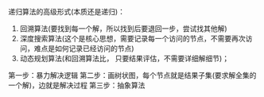 递归算法的高级形式(本质还是递归)：
1. 回溯算法(要找到每一个解，所以找到后要退回一步，尝试找其他解)
2. 深度搜索算法(这个是核心思想，需要记录每一个访问的节点，不需要再次访问，难点是如何记录已经访问的节点)
3. 动态规划算法(和回溯算法比， 只要结果评估，不需要详细解细节)；


第一步：暴力解决逻辑
第二步：画树状图，每个节点就是结果子集(要求解全集的一个解)，边就是解决过程
第三步：抽象算法
